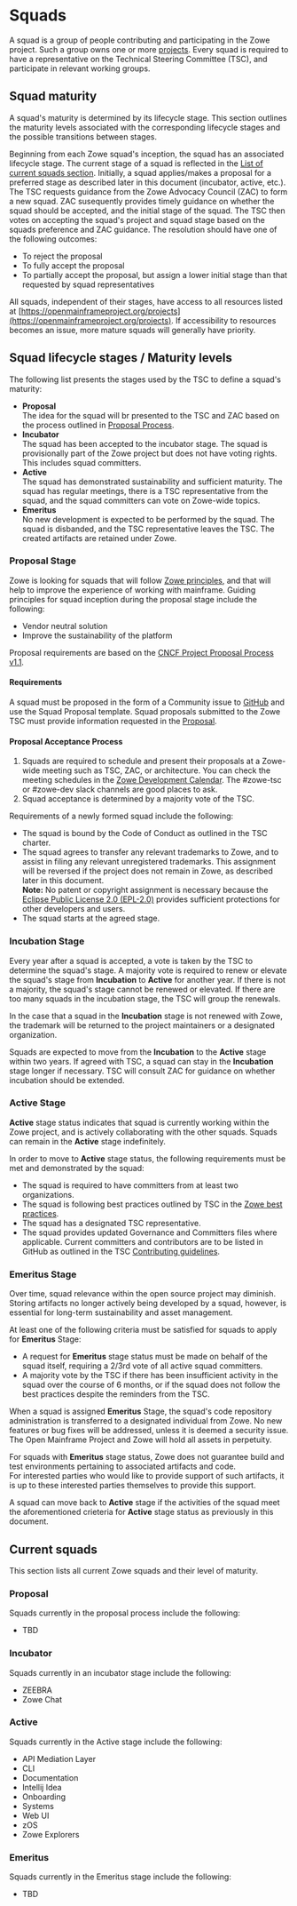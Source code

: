 # Squads

A squad is a group of people contributing and participating in the Zowe project. Such a group owns one or more [projects](projects.md). Every squad is required to have a representative on the Technical Steering Committee (TSC), and participate in relevant working groups. 

## Squad maturity
A squad's maturity is determined by its lifecycle stage. This section outlines the maturity levels associated with the corresponding lifecycle stages and the possible transitions between stages.

Beginning from each Zowe squad's inception, the squad has an associated lifecycle stage.
The current stage of a squad is reflected in the [List of current squads section](#current-squads).
Initially, a squad applies/makes a proposal for a preferred stage as described later in this document (incubator, active, etc.).
The TSC requests guidance from the Zowe Advocacy Council (ZAC) to form a new squad.
ZAC susequently provides timely guidance on whether the squad should be accepted, and the initial stage of the squad.
The TSC then votes on accepting the squad's project and squad stage based on the squads preference and ZAC guidance.
The resolution should have one of the following outcomes:
- To reject the proposal
- To fully accept the proposal
- To partially accept the proposal, but assign a lower initial stage than that requested by squad representatives

All squads, independent of their stages, have access to all resources listed at [https://openmainframeproject.org/projects](https://openmainframeproject.org/projects). If accessibility to resources becomes an issue, more mature squads will generally have priority.

## Squad lifecycle stages / Maturity levels
The following list presents the stages used by the TSC to define a squad's maturity:

- **Proposal**  
The idea for the squad will br presented to the TSC and ZAC based on the process outlined in [Proposal Process](#proposal-acceptance-process).
- **Incubator**  
The squad has been accepted to the incubator stage. The squad is provisionally part of the Zowe project but does not have voting rights. This includes squad committers.  
- **Active**  
 The squad has demonstrated sustainability and sufficient maturity. The squad has regular meetings, there is a TSC representative from the squad, and the squad committers can vote on Zowe-wide topics.
- **Emeritus**  
 No new development is expected to be performed by the squad. The squad is disbanded, and the TSC representative leaves the TSC. The created artifacts are retained under Zowe. 

### Proposal Stage

Zowe is looking for squads that will follow [Zowe principles](principles.md), and that will help to improve the experience of working with mainframe. Guiding principles for squad inception during the proposal stage include the following: 

- Vendor neutral solution
- Improve the sustainability of the platform

Proposal requirements are based on the [CNCF Project Proposal Process v1.1](https://github.com/CNCF/toc/blob/40abe6f81c2b46842a87d6c47cf4190f0d8c1856/process/project_proposals.adoc).

#### Requirements

A squad must be proposed in the form of a Community issue to [GitHub](https://github.com/zowe/community/issues) and use the Squad Proposal template. 
Squad proposals submitted to the Zowe TSC must provide information requested in the [Proposal](../.github/ISSUE_TEMPLATE/proposal.md).

#### Proposal Acceptance Process

1. Squads are required to schedule and present their proposals at a Zowe-wide meeting such as TSC, ZAC, or architecture. You can check the meeting schedules in the [Zowe Development Calendar](https://lists.openmainframeproject.org/g/zowe-dev/calendar). The #zowe-tsc or #zowe-dev slack channels are good places to ask. 
2. Squad acceptance is determined by a majority vote of the TSC.

Requirements of a newly formed squad include the following:
* The squad is bound by the Code of Conduct as outlined in the TSC charter.
* The squad agrees to transfer any relevant trademarks to Zowe, and to assist in filing any relevant unregistered trademarks. This assignment will be reversed if the project does not remain in Zowe, as described later in this document.   
**Note:** No patent or copyright assignment is necessary because the [Eclipse Public License 2.0 (EPL-2.0)](https://spdx.org/licenses/EPL-2.0.html) provides sufficient protections for other developers and users.
* The squad starts at the agreed stage.

### Incubation Stage

Every year after a squad is accepted, a vote is taken by the TSC to determine the squad's stage. 
A majority vote is required to renew or elevate the squad's stage from **Incubation** to **Active** for another year. 
If there is not a majority, the squad's stage cannot be renewed or elevated. 
If there are too many squads in the incubation stage, the TSC will group the renewals.

In the case that a squad in the **Incubation** stage is not renewed with Zowe, the trademark will be returned to the project maintainers or a designated organization.

Squads are expected to move from the **Incubation** to the **Active** stage within two years. 
If agreed with TSC, a squad can stay in the **Incubation** stage longer if necessary. 
TSC will consult ZAC for guidance on whether incubation should be extended.  

### Active Stage

**Active** stage status indicates that squad is currently working within the Zowe project, and is actively collaborating with the other squads. 
Squads can remain in the **Active** stage indefinitely. 

In order to move to **Active** stage status, the following requirements must be met and demonstrated by the squad:
 * The squad is required to have committers from at least two organizations.
 * The squad is following best practices outlined by TSC in the [Zowe best practices](https://github.com/zowe/community/tree/master/Technical-Steering-Committee/best-practices).
 * The squad has a designated TSC representative. 
 * The squad provides updated Governance and Committers files where applicable. Current committers and contributors are to be listed in GitHub as outlined in the TSC [Contributing guidelines](contributing.md).

### Emeritus Stage

Over time, squad relevance within the open source project may diminish. 
Storing artifacts no longer actively being developed by a squad, however, is essential for long-term sustainability and asset management. 

At least one of the following criteria must be satisfied for squads to apply for **Emeritus** Stage:

* A request for **Emeritus** stage status must be made on behalf of the squad itself, requiring a 2/3rd vote of all active squad committers.
* A majority vote by the TSC if there has been insufficient activity in the squad over the course of 6 months, or if the squad does not follow the best practices despite the reminders from the TSC.

When a squad is assigned **Emeritus** Stage, the squad's code repository administration is transferred to a designated individual from Zowe. 
No new features or bug fixes will be addressed, unless it is deemed a security issue. 
The Open Mainframe Project and Zowe will hold all assets in perpetuity.

For squads with **Emeritus** stage status, Zowe does not guarantee build and test environments pertaining to associated artifacts and code.  
For interested parties who would like to provide support of such artifacts, it is up to these interested parties themselves to provide this support. 

A squad can move back to **Active** stage if the activities of the squad meet the aforementioned crieteria for **Active** stage status as previously in this document.

## Current squads

This section lists all current Zowe squads and their level of maturity. 

### Proposal

Squads currently in the proposal process include the following:

- TBD

### Incubator

Squads currently in an incubator stage include the following:

- ZEEBRA
- Zowe Chat
 
### Active

Squads currently in the Active stage include the following:

- API Mediation Layer
- CLI
- Documentation
- Intellij Idea
- Onboarding
- Systems
- Web UI
- zOS
- Zowe Explorers

### Emeritus

Squads currently in the Emeritus stage include the following: 
- TBD
